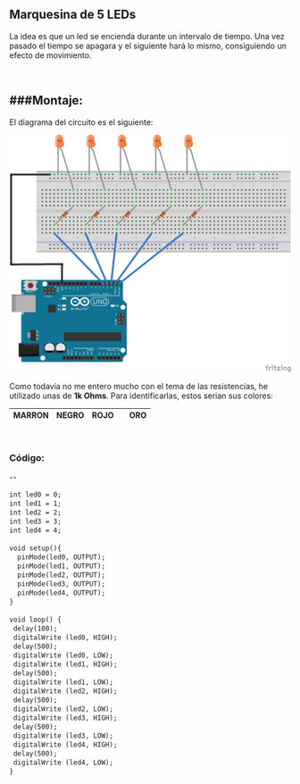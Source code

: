 ## Marquesina de 5 LEDs

La idea es que un led se encienda durante un intervalo de tiempo. Una vez pasado el tiempo se apagara y el siguiente hará lo mismo, consiguiendo un efecto de movimiento.

<br/>

###Montaje:
--
El diagrama del circuito es el siguiente:

![](Diagrama_del_circuito.png)

Como todavía no me entero mucho con el tema de las resistencias, he utilizado unas de **1k Ohms**. Para identificarlas, estos serian sus colores:


MARRON | NEGRO | ROJO |     | ORO |
-------|-------|------|-----|-----|

<br/>


### Código:
--
~~~
int led0 = 0;
int led1 = 1;
int led2 = 2;
int led3 = 3;
int led4 = 4;

void setup(){
  pinMode(led0, OUTPUT);
  pinMode(led1, OUTPUT);
  pinMode(led2, OUTPUT);
  pinMode(led3, OUTPUT);
  pinMode(led4, OUTPUT);
}

void loop() {
 delay(100);
 digitalWrite (led0, HIGH);
 delay(500);
 digitalWrite (led0, LOW); 
 digitalWrite (led1, HIGH);
 delay(500);
 digitalWrite (led1, LOW); 
 digitalWrite (led2, HIGH);
 delay(500);
 digitalWrite (led2, LOW);
 digitalWrite (led3, HIGH);
 delay(500);
 digitalWrite (led3, LOW);
 digitalWrite (led4, HIGH);
 delay(500);
 digitalWrite (led4, LOW);
} 
~~~

